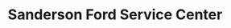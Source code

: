 ---
title: "Sanderson Ford Service Center"
url: /glendale/sanderson-ford-service-center/
shop: car repair
---